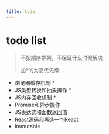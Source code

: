 ```yaml
---
title: todo
---
```


# todo list

> 不按顺序排列，不保证什么时候解决
> 
> 加*的为高优先级

- 浏览器缓存机制 *
- JS类型转换和抽象操作 *
- JS内存回收机制 *
- Promise和异步操作
- JS表达式和函数返回值
- React源码和再造一个React
- immutable

